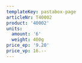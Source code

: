 ```yaml
---
templateKey: pastabox-page
articleNr: T40002
product: '40002'
units:
  amount: '6'
  weight: 400g
price_ep: '9.20'
price_vp: 16.--
---
```


